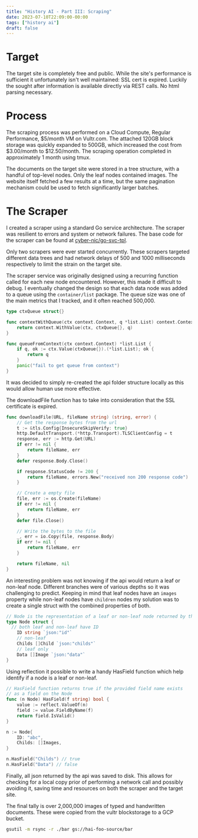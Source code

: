```yaml
---
title: "History AI - Part III: Scraping"
date: 2023-07-10T22:09:00-00:00
tags: ["history ai"]
draft: false
---
```


# Target

The target site is completely free and public. While the site's performance is sufficient it unfortunately isn't well maintained: SSL cert is expired. Luckily the sought after information is available directly via REST calls. No html parsing necessary.

# Process

The scraping process was performed on a Cloud Compute, Regular Performance, $5/month VM on Vultr.com. The attached 120GB block storage was quickly expanded to 500GB, which increased the cost from $3.00/month to $12.50/month. The scraping operation completed in approximately 1 month using tmux.

The documents on the target site were stored in a tree structure, with a handful of top-level nodes. Only the leaf nodes contained images. The website itself fetched a few results at a time, but the same pagination mechanism could be used to fetch significantly larger batches.

# The Scraper

I created a scraper using a standard Go service architecture. The scraper was resilient to errors and system or network failures. The base code for the scraper can be found at [cyber-nic/go-svc-tpl](https://github.com/cyber-nic/go-svc-tpl).

Only two scrapers were ever started concurrently. These scrapers targeted different data trees and had network delays of 500 and 1000 milliseconds respectively to limit the strain on the target site.

The scraper service was originally designed using a recurring function called for each new node encountered. However, this made it difficult to debug. I eventually changed the design so that each data node was added to a queue using the `container/list` package. The queue size was one of the main metrics that I tracked, and it often reached 500,000.

```go {}
type ctxQueue struct{}

func contextWithQueue(ctx context.Context, q *list.List) context.Context {
	return context.WithValue(ctx, ctxQueue{}, q)
}

func queueFromContext(ctx context.Context) *list.List {
	if q, ok := ctx.Value(ctxQueue{}).(*list.List); ok {
		return q
	}
	panic("fail to get queue from context")
}
```

It was decided to simply re-created the api folder structure locally as this would allow human use more effective.

The downloadFile function has to take into consideration that the SSL certificate is expired.

```go {hl_lines=[3,4]}
func downloadFile(URL, fileName string) (string, error) {
	// Get the response bytes from the url
	t := &tls.Config{InsecureSkipVerify: true}
	http.DefaultTransport.(*http.Transport).TLSClientConfig = t
	response, err := http.Get(URL)
	if err != nil {
		return fileName, err
	}
	defer response.Body.Close()

	if response.StatusCode != 200 {
		return fileName, errors.New("received non 200 response code")
	}

	// Create a empty file
	file, err := os.Create(fileName)
	if err != nil {
		return fileName, err
	}
	defer file.Close()

	// Write the bytes to the file
	_, err = io.Copy(file, response.Body)
	if err != nil {
		return fileName, err
	}

	return fileName, nil
}
```

An interesting problem was not knowing if the api would return a leaf or non-leaf node. Different branches were of various depths so it was challenging to predict. Keeping in mind that leaf nodes have an `images` property while non-leaf nodes have `children` nodes my solution was to create a single struct with the combined properties of both.

```go {}
// Node is the representation of a leaf or non-leaf node returned by the api.
type Node struct {
  // both leaf and non-leaf have ID
	ID string `json:"id"`
	// non-leaf
	Childs []Child `json:"childs"`
	// leaf only
	Data []Image `json:"data"`
}
```

Using reflection it possible to write a handy HasField function which help identify if a node is a leaf or non-leaf.

```go {}
// HasField function returns true if the provided field name exists
// as a field on the Node
func (n Node) HasField(f string) bool {
	value := reflect.ValueOf(n)
	field := value.FieldByName(f)
	return field.IsValid()
}

n := Node{
	ID: "abc",
	Childs: []Images,
}

n.HasField("Childs") // true
n.HasField("Data") // false
```

Finally, all json returned by the api was saved to disk. This allows for checking for a local copy prior of performing a network call and possibly avoiding it, saving time and resources on both the scraper and the target site.

The final tally is over 2,000,000 images of typed and handwritten documents. These were copied from the vultr blockstorage to a GCP bucket.

```bash
gsutil -m rsync -r ./bar gs://hai-foo-source/bar
```
